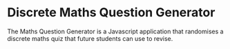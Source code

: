 # Discrete Maths Question Generator

The Maths Question Generator is a Javascript application that randomises a discrete maths quiz that future students can use to revise.
